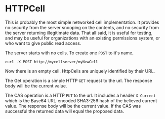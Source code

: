 # HTTPCell

This is probably the most simple networked cell implementation.
It provides no security from the server snooping on the contents, and no security from the server returning illegitimate data.
That all said, it is useful for testing, and may be useful for organizations with an existing permissions system, or who want to give public read access.

The server starts with no cells. To create one `POST` to it's name.
```
curl -X POST http://mycellserver/myNewCell
```

Now there is an empty cell.  HttpCells are uniquely identified by their URL.

The Get operation is a simple HTTP `GET` request to the url.  The response body will be the current value.

The CAS operation is a HTTP `PUT` to the url.
It includes a header `X-Current` which is the Base64 URL-encoded SHA3-256 hash of the believed current value.
The response body will be the current value.
If the CAS was successful the returned data will equal the proposed data.
